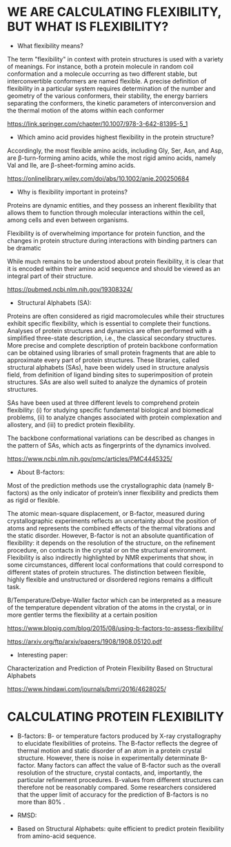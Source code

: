 **WE ARE CALCULATING FLEXIBILITY, BUT WHAT IS FLEXIBILITY?**
=========================================

* What flexibility means?

The term "flexibility" in context with protein structures is used with a variety of meanings. For instance, both a protein molecule in random coil conformation and a molecule occurring as two different stable, but interconvertible conformers are named flexible. A precise definition of flexibility in a particular system requires determination of the number and geometry of the various conformers, their stability, the energy barriers separating the conformers, the kinetic parameters
of interconversion and the thermal motion of the atoms within each conformer

https://link.springer.com/chapter/10.1007/978-3-642-81395-5_1

* Which amino acid provides highest flexibility in the protein structure?

Accordingly, the most flexible amino acids, including Gly, Ser, Asn, and Asp, are β-turn-forming amino acids, while the most rigid amino acids, namely Val and Ile, are β-sheet-forming amino acids.

https://onlinelibrary.wiley.com/doi/abs/10.1002/anie.200250684

* Why is flexibility important in proteins?

Proteins are dynamic entities, and they possess an inherent flexibility that allows them to function through molecular interactions within the cell, among cells and even between organisms.

Flexibility is of overwhelming importance for protein function, and the changes in protein structure during interactions with binding partners can be dramatic

While much remains to be understood about protein flexibility, it is clear that it is encoded within their amino acid sequence and should be viewed as an integral part of their structure.

https://pubmed.ncbi.nlm.nih.gov/19308324/

* Structural Alphabets (SA):

Proteins are often considered as rigid macromolecules while their structures exhibit specific flexibility, which is essential to complete their functions. Analyses of protein structures and dynamics are often performed with a simplified three-state description, i.e., the classical secondary structures. More precise and complete description of protein backbone conformation can be obtained using libraries of small protein fragments that are able to approximate every part of protein structures. These libraries, called structural alphabets (SAs), have been widely used in structure analysis field, from definition of ligand binding sites to superimposition of protein structures. SAs are also well suited to analyze the dynamics of protein structures. 

SAs have been used at three different levels to comprehend protein flexibility: (i) for studying specific fundamental biological and biomedical problems, (ii) to analyze changes associated with protein complexation and allostery, and (iii) to predict protein flexibility.

The backbone conformational variations can be described as changes in the pattern of SAs, which acts as fingerprints of the dynamics involved.

https://www.ncbi.nlm.nih.gov/pmc/articles/PMC4445325/

* About B-factors:

Most of the prediction methods use the crystallographic data (namely B-factors) as the only indicator of protein’s inner flexibility and predicts them as rigid or flexible.

The atomic mean-square displacement, or B-factor, measured during crystallographic experiments reflects an uncertainty about the position of atoms and represents the combined effects of the thermal vibrations and the static disorder. However, B-factor is not an absolute quantification of flexibility: it depends on the resolution of the structure, on the refinement procedure, on contacts in the crystal or on the structural environment. Flexibility is also indirectly highlighted by NMR experiments that show, in some circumstances, different local conformations that could correspond to different states of protein structures. The distinction between flexible, highly flexible and unstructured or disordered regions remains a difficult task.

B/Temperature/Debye-Waller factor which can be interpreted as a measure of the temperature dependent vibration of the atoms in the crystal, or in more gentler terms the flexibility at a certain position

https://www.blopig.com/blog/2015/08/using-b-factors-to-assess-flexibility/

https://arxiv.org/ftp/arxiv/papers/1908/1908.05120.pdf

* Interesting paper:

Characterization and Prediction of Protein Flexibility Based on Structural Alphabets

https://www.hindawi.com/journals/bmri/2016/4628025/

# CALCULATING PROTEIN FLEXIBILITY

* B-factors: B- or temperature factors produced by X-ray crystallography to elucidate flexibilities of proteins. The B-factor reflects the degree of thermal motion and static disorder of an atom in a protein crystal structure. However, there is noise in experimentally determinate B-factor. Many factors can affect the value of B-factor such as the overall resolution of the structure, crystal contacts, and, importantly, the particular refinement procedures. B-values from different structures can therefore not be reasonably compared. Some researchers considered that the upper limit of accuracy for the prediction of B-factors is no more than 80% .

* RMSD:

* Based on Structural Alphabets: quite efficient to predict protein flexibility from amino-acid sequence.
